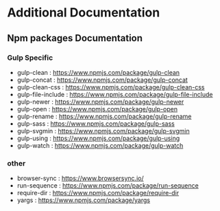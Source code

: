 # Additional Documentation

## Npm packages Documentation

### Gulp Specific
- gulp-clean : https://www.npmjs.com/package/gulp-clean
- gulp-concat : https://www.npmjs.com/package/gulp-concat
- gulp-clean-css : https://www.npmjs.com/package/gulp-clean-css
- gulp-file-include : https://www.npmjs.com/package/gulp-file-include
- gulp-newer : https://www.npmjs.com/package/gulp-newer
- gulp-open : https://www.npmjs.com/package/gulp-open
- gulp-rename : https://www.npmjs.com/package/gulp-rename
- gulp-sass : https://www.npmjs.com/package/gulp-sass
- gulp-svgmin : https://www.npmjs.com/package/gulp-svgmin
- gulp-using : https://www.npmjs.com/package/gulp-using
- gulp-watch : https://www.npmjs.com/package/gulp-watch

### other
- browser-sync : https://www.browsersync.io/
- run-sequence : https://www.npmjs.com/package/run-sequence
- require-dir : https://www.npmjs.com/package/require-dir
- yargs : https://www.npmjs.com/package/yargs
